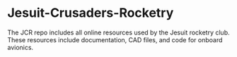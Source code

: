 # Jesuit-Crusaders-Rocketry
The JCR repo includes all online resources used by the Jesuit rocketry club.  These resources include documentation, CAD files, and code for onboard avionics.
